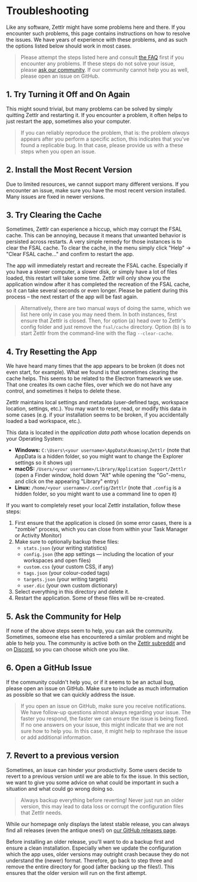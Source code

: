 # Troubleshooting

Like any software, Zettlr might have some problems here and there. If you encounter such problems, this page contains instructions on how to resolve the issues. We have years of experience with these problems, and as such the options listed below should work in most cases.

> Please attempt the steps listed here and consult [the FAQ](reference/faq.md) first if you encounter any problems. If these steps do not solve your issue, please [ask our community](get-involved.md/#general-resources). If our community cannot help you as well, please open an issue on GitHub.

## 1. Try Turning it Off and On Again

This might sound trivial, but many problems can be solved by simply quitting Zettlr and restarting it. If you encounter a problem, it often helps to just restart the app, sometimes also your computer.

> If you can reliably reproduce the problem, that is: the problem _always_ appears after you perform a specific action, this indicates that you've found a replicable bug. In that case, please provide us with a these steps when you open an issue.

## 2. Install the Most Recent Version

Due to limited resources, we cannot support many different versions. If you encounter an issue, make sure you have the most recent version installed. Many issues are fixed in newer versions.

## 3. Try Clearing the Cache

Sometimes, Zettlr can experience a hiccup, which may corrupt the FSAL cache. This can be annoying, because it means that unwanted behavior is persisted across restarts. A very simple remedy for those instances is to clear the FSAL cache. To clear the cache, in the menu simply click "Help" &rarr; "Clear FSAL cache…" and confirm to restart the app.

The app will immediately restart and recreate the FSAL cache. Especially if you have a slower computer, a slower disk, or simply have a lot of files loaded, this restart will take some time. Zettlr will only show you the application window after it has completed the recreation of the FSAL cache, so it can take several seconds or even longer. Please be patient during this process – the next restart of the app will be fast again.

> Alternatively, there are two manual ways of doing the same, which we list here only in case you may need them. In both instances, first ensure that Zettlr is closed. Then, for option (a) head over to Zettlr's config folder and just remove the `fsal/cache` directory. Option (b) is to start Zettlr from the command-line with the flag `--clear-cache`.

## 4. Try Resetting the App

We have heard many times that the app appears to be broken (it does not even start, for example). What we found is that sometimes clearing the cache helps. This seems to be related to the Electron framework we use. That one creates its own cache files, over which we do not have any control, and sometimes it helps to delete these.

Zettlr maintains local settings and metadata (user-defined tags, workspace location, settings, etc.). You may want to reset, read, or modify this data in some cases (e.g. if your installation seems to be broken, if you accidentally loaded a bad workspace, etc.).

This data is located in the _application data path_ whose location depends on your Operating System:

* **Windows:** `C:\Users\<your username>\AppData\Roaming\Zettlr` (note that AppData is a hidden folder, so you might want to change the Explorer settings so it shows up)
* **macOS:** `/Users/<your username>/Library/Application Support/Zettlr` (open a Finder window, hold down "Alt" while opening the "Go"-menu, and click on the appearing "Library" entry)
* **Linux:** `/home/<your username>/.config/Zettlr` (note that `.config` is a hidden folder, so you might want to use a command line to open it)

If you want to completely reset your local Zettlr installation, follow these steps:

1. First ensure that the application is closed (in some error cases, there is a "zombie" process, which you can close from within your Task Manager or Activity Monitor)
2. Make sure to optionally backup these files:
    * `stats.json` (your writing statistics)
    * `config.json` (the app settings — including the location of your workspaces and open files)
    * `custom.css` (your custom CSS, if any)
    * `tags.json` (your colour-coded tags)
    * `targets.json` (your writing targets)
    * `user.dic` (your own custom dictionary)
3. Select everything in this directory and delete it.
4. Restart the application. Some of these files will be re-created.

## 5. Ask the Community for Help

If none of the above steps seem to help, you can ask the community. Sometimes, someone else has encountered a similar problem and might be able to help you. The community is active both on the [Zettlr subreddit](https://www.reddit.com/r/Zettlr) and on [Discord](https://discord.gg/PcfS3DM9Xj), so you can choose which one you like.

## 6. Open a GitHub Issue

If the community couldn't help you, or if it seems to be an actual bug, please open an issue on GitHub. Make sure to include as much information as possible so that we can quickly address the issue.

> If you open an issue on GitHub, make sure you receive notifications. We have follow-up questions almost always regarding your issue. The faster you respond, the faster we can ensure the issue is being fixed. If no one answers on your issue, this might indicate that we are not sure how to help you. In this case, it might help to rephrase the issue or add additional information.

## 7. Revert to a previous version

Sometimes, an issue can hinder your productivity. Some users decide to revert to a previous version until we are able to fix the issue. In this section, we want to give you some advice on what could be important in such a situation and what could go wrong doing so.

> Always backup everything before reverting! Never just run an older version, this may lead to data loss or corrupt the configuration files that Zettlr needs.

While our homepage only displays the latest stable release, you can always find all releases (even the antique ones!) on [our GitHub releases page](https://github.com/Zettlr/Zettlr/releases).

Before installing an older release, you'll want to do a backup first and ensure a clean installation. Especially when we update the configuration which the app uses, older versions may outright crash because they do not understand the (newer) format. Therefore, go back to step three and remove the entire directory for good (after backing up the files!). This ensures that the older version will run on the first attempt.
